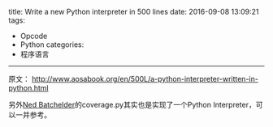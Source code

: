 title: Write a new Python interpreter in 500 lines
date: 2016-09-08 13:09:21
tags:
- Opcode
- Python
categories:
- 程序语言
---

原文： <http://www.aosabook.org/en/500L/a-python-interpreter-written-in-python.html>

另外[Ned Batchelder](http://nedbatchelder.com/)的coverage.py其实也是实现了一个Python Interpreter，可以一并参考。
